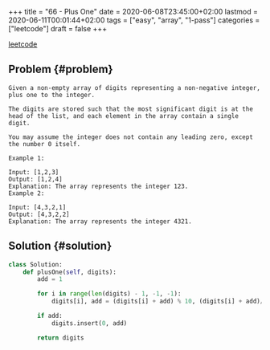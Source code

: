 +++
title = "66 - Plus One"
date = 2020-06-08T23:45:00+02:00
lastmod = 2020-06-11T00:01:44+02:00
tags = ["easy", "array", "1-pass"]
categories = ["leetcode"]
draft = false
+++

[leetcode](https://leetcode.com/problems/plus-one/)


## Problem {#problem}

```text
Given a non-empty array of digits representing a non-negative integer, plus one to the integer.

The digits are stored such that the most significant digit is at the head of the list, and each element in the array contain a single digit.

You may assume the integer does not contain any leading zero, except the number 0 itself.

Example 1:

Input: [1,2,3]
Output: [1,2,4]
Explanation: The array represents the integer 123.
Example 2:

Input: [4,3,2,1]
Output: [4,3,2,2]
Explanation: The array represents the integer 4321.
```


## Solution {#solution}

```python
class Solution:
    def plusOne(self, digits):
        add = 1

        for i in range(len(digits) - 1, -1, -1):
            digits[i], add = (digits[i] + add) % 10, (digits[i] + add)//10

        if add:
            digits.insert(0, add)

        return digits
```
